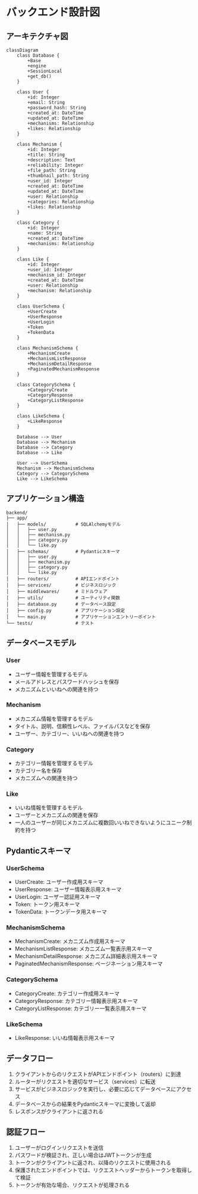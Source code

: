 # バックエンド設計図

## アーキテクチャ図

```mermaid
classDiagram
    class Database {
        +Base
        +engine
        +SessionLocal
        +get_db()
    }
    
    class User {
        +id: Integer
        +email: String
        +password_hash: String
        +created_at: DateTime
        +updated_at: DateTime
        +mechanisms: Relationship
        +likes: Relationship
    }
    
    class Mechanism {
        +id: Integer
        +title: String
        +description: Text
        +reliability: Integer
        +file_path: String
        +thumbnail_path: String
        +user_id: Integer
        +created_at: DateTime
        +updated_at: DateTime
        +user: Relationship
        +categories: Relationship
        +likes: Relationship
    }
    
    class Category {
        +id: Integer
        +name: String
        +created_at: DateTime
        +mechanisms: Relationship
    }
    
    class Like {
        +id: Integer
        +user_id: Integer
        +mechanism_id: Integer
        +created_at: DateTime
        +user: Relationship
        +mechanism: Relationship
    }
    
    class UserSchema {
        +UserCreate
        +UserResponse
        +UserLogin
        +Token
        +TokenData
    }
    
    class MechanismSchema {
        +MechanismCreate
        +MechanismListResponse
        +MechanismDetailResponse
        +PaginatedMechanismResponse
    }
    
    class CategorySchema {
        +CategoryCreate
        +CategoryResponse
        +CategoryListResponse
    }
    
    class LikeSchema {
        +LikeResponse
    }
    
    Database --> User
    Database --> Mechanism
    Database --> Category
    Database --> Like
    
    User --> UserSchema
    Mechanism --> MechanismSchema
    Category --> CategorySchema
    Like --> LikeSchema
```

## アプリケーション構造

```
backend/
├── app/
│   ├── models/           # SQLAlchemyモデル
│   │   ├── user.py
│   │   ├── mechanism.py
│   │   ├── category.py
│   │   └── like.py
│   ├── schemas/          # Pydanticスキーマ
│   │   ├── user.py
│   │   ├── mechanism.py
│   │   ├── category.py
│   │   └── like.py
│   ├── routers/          # APIエンドポイント
│   ├── services/         # ビジネスロジック
│   ├── middlewares/      # ミドルウェア
│   ├── utils/            # ユーティリティ関数
│   ├── database.py       # データベース設定
│   ├── config.py         # アプリケーション設定
│   └── main.py           # アプリケーションエントリーポイント
└── tests/                # テスト
```

## データベースモデル

### User
- ユーザー情報を管理するモデル
- メールアドレスとパスワードハッシュを保存
- メカニズムといいねへの関連を持つ

### Mechanism
- メカニズム情報を管理するモデル
- タイトル、説明、信頼性レベル、ファイルパスなどを保存
- ユーザー、カテゴリー、いいねへの関連を持つ

### Category
- カテゴリー情報を管理するモデル
- カテゴリー名を保存
- メカニズムへの関連を持つ

### Like
- いいね情報を管理するモデル
- ユーザーとメカニズムの関連を保存
- 一人のユーザーが同じメカニズムに複数回いいねできないようにユニーク制約を持つ

## Pydanticスキーマ

### UserSchema
- UserCreate: ユーザー作成用スキーマ
- UserResponse: ユーザー情報表示用スキーマ
- UserLogin: ユーザー認証用スキーマ
- Token: トークン用スキーマ
- TokenData: トークンデータ用スキーマ

### MechanismSchema
- MechanismCreate: メカニズム作成用スキーマ
- MechanismListResponse: メカニズム一覧表示用スキーマ
- MechanismDetailResponse: メカニズム詳細表示用スキーマ
- PaginatedMechanismResponse: ページネーション用スキーマ

### CategorySchema
- CategoryCreate: カテゴリー作成用スキーマ
- CategoryResponse: カテゴリー情報表示用スキーマ
- CategoryListResponse: カテゴリー一覧表示用スキーマ

### LikeSchema
- LikeResponse: いいね情報表示用スキーマ

## データフロー

1. クライアントからのリクエストがAPIエンドポイント（routers）に到達
2. ルーターがリクエストを適切なサービス（services）に転送
3. サービスがビジネスロジックを実行し、必要に応じてデータベースにアクセス
4. データベースからの結果をPydanticスキーマに変換して返却
5. レスポンスがクライアントに返される

## 認証フロー

1. ユーザーがログインリクエストを送信
2. パスワードが検証され、正しい場合はJWTトークンが生成
3. トークンがクライアントに返され、以降のリクエストに使用される
4. 保護されたエンドポイントでは、リクエストヘッダーからトークンを取得して検証
5. トークンが有効な場合、リクエストが処理される
